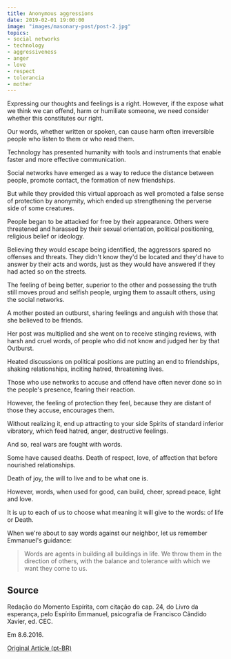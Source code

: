 ```yaml
---
title: Anonymous aggressions
date: 2019-02-01 19:00:00
image: "images/masonary-post/post-2.jpg"
topics: 
- social networks
- technology
- aggressiveness
- anger
- love
- respect
- tolerancia
- mother
---
```


Expressing our thoughts and feelings is a right. However, if the
expose what we think we can offend, harm or humiliate someone, we need
consider whether this constitutes our right.

Our words, whether written or spoken, can cause harm often
irreversible people who listen to them or who read them.

Technology has presented humanity with tools and instruments that
enable faster and more effective communication.

Social networks have emerged as a way to reduce the distance between people,
promote contact, the formation of new friendships.

But while they provided this virtual approach as well
promoted a false sense of protection by anonymity, which ended up
strengthening the perverse side of some creatures.

People began to be attacked for free by their appearance. Others were
threatened and harassed by their sexual orientation, political positioning,
religious belief or ideology.

Believing they would escape being identified, the aggressors spared no
offenses and threats. They didn't know they'd be located and they'd have to answer
by their acts and words, just as they would have answered if they had acted
so on the streets.

The feeling of being better, superior to the other and possessing the truth still moves
proud and selfish people, urging them to assault others, using the
social networks.

A mother posted an outburst, sharing feelings and anguish with those
that she believed to be friends.

Her post was multiplied and she went on to receive stinging reviews, with
harsh and cruel words, of people who did not know and judged her by that
Outburst.

Heated discussions on political positions are putting an end to
friendships, shaking relationships, inciting hatred, threatening lives.

Those who use networks to accuse and offend have often never done so in the
people's presence, fearing their reaction.

However, the feeling of protection they feel, because they are distant
of those they accuse, encourages them.

Without realizing it, end up attracting to your side Spirits of standard
inferior vibratory, which feed hatred, anger, destructive feelings.

And so, real wars are fought with words.

Some have caused deaths. Death of respect, love, of affection that before
nourished relationships.

Death of joy, the will to live and to be what one is.

However, words, when used for good, can build,
cheer, spread peace, light and love.

It is up to each of us to choose what meaning it will give to the words: of life or
Death.

When we're about to say words against our neighbor,
let us remember Emmanuel's guidance:
> Words are agents in building all buildings in life. We throw them
in the direction of others, with the balance and tolerance with which we want
they come to us.

## Source
Redação do Momento Espírita, com citação do cap. 24, do Livro
da esperança, pelo Espírito Emmanuel, psicografia de
Francisco Cândido Xavier, ed. CEC.

Em 8.6.2016.

[Original Article (pt-BR)](http://momento.com.br/pt/ler_texto.php?id=4809)
